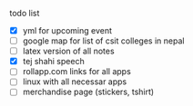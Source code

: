 todo list
- [x] yml for upcoming event
- [ ] google map for list of csit colleges in nepal
- [ ] latex version of all notes
- [x] tej shahi speech
- [ ] rollapp.com links for all apps
- [ ] linux with all necessar apps
- [ ] merchandise page (stickers, tshirt)
